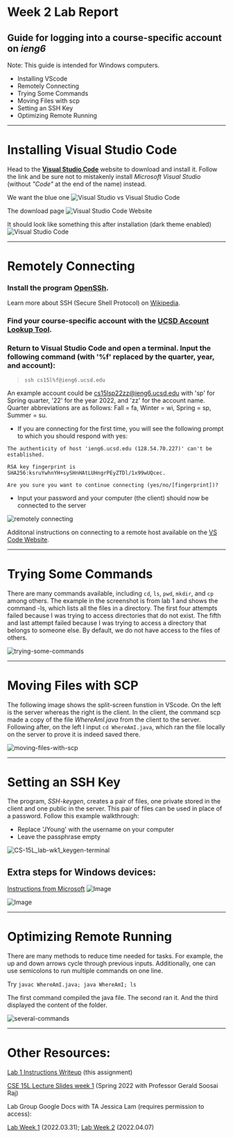 # Week 2 Lab Report
## Guide for logging into a course-specific account on _ieng6_

Note: This guide is intended for Windows computers.

- Installing VScode
- Remotely Connecting
- Trying Some Commands
- Moving Files with scp
- Setting an SSH Key
- Optimizing Remote Running


---
# Installing Visual Studio Code

Head to the [__Visual Studio Code__](https://code.visualstudio.com/) website to download and install it. Follow the link and be sure not to mistakenly install _Microsoft Visual Studio_ (without _"Code"_ at the end of the name) instead.

We want the blue one
![Visual Studio vs Visual Studio Code](Visual-Studio-vs-Visual-Studio-Code.png)

The download page
![Visual Studio Code Website](VS-Code-Website.jpg)

It should look like something this after installation (dark theme enabled)
![Visual Studio Code](VS-Code-Launch.png)


---
# Remotely Connecting

### Install the program [__OpenSSh__](https://docs.microsoft.com/en-us/windows-server/administration/openssh/openssh_install_firstuse).
Learn more about SSH (Secure Shell Protocol) on [Wikipedia](https://en.wikipedia.org/wiki/Secure_Shell).

### Find your course-specific account with the [UCSD Account Lookup Tool](https://sdacs.ucsd.edu/~icc/index.php).

### Return to Visual Studio Code and open a terminal. Input the following command (with '%f' replaced by the quarter, year, and account):

> `ssh cs15l%f@ieng6.ucsd.edu`

An example account could be cs15lsp22zz@ieng6.ucsd.edu with 'sp' for Spring quarter, '22' for the year 2022, and 'zz' for the account name. Quarter abbreviations are as follows: Fall = fa, Winter = wi, Spring = sp, Summer = su.

- If you are connecting for the first time, you will see the following prompt to which you should respond with yes:

````
The authenticity of host 'ieng6.ucsd.edu (128.54.70.227)' can't be established.

RSA key fingerprint is SHA256:ksruYwhnYH+sySHnHAtLUHngrPEyZTDl/1x99wUQcec.

Are you sure you want to continue connecting (yes/no/[fingerprint])?
````

- Input your password and your computer (the client) should now be connected to the server

![remotely connecting](remotely-connecting.png)

Additonal instructions on connecting to a remote host available on the [VS Code Website](https://code.visualstudio.com/docs/remote/ssh#_connect-to-a-remote-host).




---
# Trying Some Commands

There are many commands available, including `cd`, `ls`, `pwd`, `mkdir`, and `cp` among others. The example in the screenshot is from lab 1 and shows the command -ls, which lists all the files in a directory. The first four attempts failed because I was trying to access directories that do not exist. The fifth and last attempt failed because I was trying to access a directory that belongs to someone else. By default, we do not have access to the files of others.

![trying-some-commands](trying-some-commands.png)


---
# Moving Files with SCP

The following image shows the split-screen funstion in VScode. On the left is the server whereas the right is the client. In the client, the command scp made a copy of the file _WhereAmI.java_ from the client to the server. Following after, on the left I input `cd WhereAmI.java`, which ran the file locally on the server to prove it is indeed saved there.

![moving-files-with-scp](moving-files-with-scp.png)



---
# Setting an SSH Key

The program, _SSH-keygen_, creates a pair of files, one private stored in the client and one public in the server. This pair of files can be used in place of a password. Follow this example walkthrough:

- Replace 'JYoung' with the username on your computer
- Leave the passphrase empty

![CS-15L_lab-wk1_keygen-terminal](CS-15L_lab-wk1_keygen-terminal.jpg)

## Extra steps for Windows devices:
[Instructions from Microsoft](https://docs.microsoft.com/en-us/windows-server/administration/openssh/openssh_keymanagement#user-key-generation)
![Image](CS-15L_lab-wk1_keygen-powershell(1).jpg)

![Image](CS-15L_lab-wk1_keygen-powershell(2).jpg)




---
# Optimizing Remote Running

There are many methods to reduce time needed for tasks. For example, the up and down arrows cycle through previous inputs. Additionally, one can use semicolons to run multiple commands on one line.

Try `javac WhereAmI.java; java WhereAmI; ls`

The first command compiled the java file. The second ran it. And the third displayed the content of the folder.

![several-commands](several-commands.jpg)

---
# Other Resources:
[Lab 1 Instructions Writeup](https://docs.google.com/document/d/1ZJsxrCRiXRbgBpAxhTRwIIqs2-xILh4EZEXfhyADS7I/edit) (this assignment)

[CSE 15L Lecture Slides week 1](https://docs.google.com/presentation/d/1M1usJWoXlajH29ONzpQ7L2BxeHMdL3C7sMUSBtogpOw/edit#slide=id.g9aaf8b0d81_0_25)
(Spring 2022 with Professor Gerald Soosai Raj)

Lab Group Google Docs with TA Jessica Lam (requires permission to access):

[Lab Week 1](https://docs.google.com/document/d/1bWz30m_V0ENEkdCKICzX2L37mdhOCcbEqrSbeqsJ2QA/edit#heading=h.s8u88f6kqofr) (2022.03.31);
[Lab Week 2](https://docs.google.com/document/d/1EMxWD-WkNZeto2HrgJhavFGu7xCwQafZ3rzX2057TDY/edit#) (2022.04.07)
